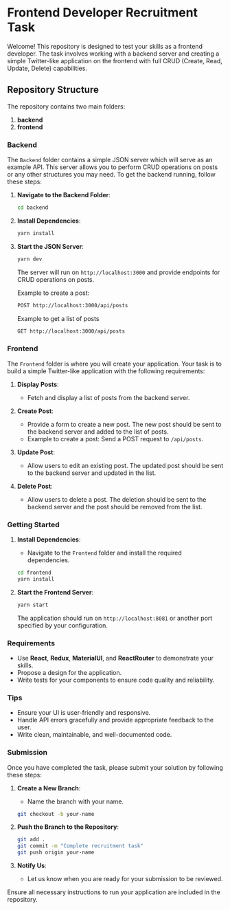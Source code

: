 # Frontend Developer Recruitment Task

Welcome! This repository is designed to test your skills as a frontend developer. The task involves working with a backend server and creating a simple Twitter-like application on the frontend with full CRUD (Create, Read, Update, Delete) capabilities.

## Repository Structure

The repository contains two main folders:

1. **backend**
2. **frontend**

### Backend

The `Backend` folder contains a simple JSON server which will serve as an example API. This server allows you to perform CRUD operations on posts or any other structures you may need. To get the backend running, follow these steps:

1. **Navigate to the Backend Folder**:
    ```bash
    cd backend
    ```

2. **Install Dependencies**:
    ```bash
    yarn install
    ```

3. **Start the JSON Server**:
    ```bash
    yarn dev
    ```

   The server will run on `http://localhost:3000` and provide endpoints for CRUD operations on posts.

   Example to create a post:
   ```bash
   POST http://localhost:3000/api/posts
   ``` 

   Example to get a list of posts 
   ```bash
   GET http://localhost:3000/api/posts
   ```

### Frontend

The `Frontend` folder is where you will create your application. Your task is to build a simple Twitter-like application with the following requirements:

1. **Display Posts**:
   - Fetch and display a list of posts from the backend server.

2. **Create Post**:
   - Provide a form to create a new post. The new post should be sent to the backend server and added to the list of posts.
   - Example to create a post: Send a POST request to `/api/posts`.

3. **Update Post**:
   - Allow users to edit an existing post. The updated post should be sent to the backend server and updated in the list.

4. **Delete Post**:
   - Allow users to delete a post. The deletion should be sent to the backend server and the post should be removed from the list.

### Getting Started

1. **Install Dependencies**:
    - Navigate to the `Frontend` folder and install the required dependencies.
    ```bash
    cd frontend
    yarn install
    ```

2. **Start the Frontend Server**:
    ```bash
    yarn start
    ```

   The application should run on `http://localhost:8081` or another port specified by your configuration.

### Requirements

- Use **React**, **Redux**, **MaterialUI**, and **ReactRouter** to demonstrate your skills.
- Propose a design for the application.
- Write tests for your components to ensure code quality and reliability.

### Tips

- Ensure your UI is user-friendly and responsive.
- Handle API errors gracefully and provide appropriate feedback to the user.
- Write clean, maintainable, and well-documented code.


### Submission

Once you have completed the task, please submit your solution by following these steps:

1. **Create a New Branch**:
   - Name the branch with your name.
   ```bash
   git checkout -b your-name
   ```

2. **Push the Branch to the Repository**:
   ```bash
   git add .
   git commit -m "Complete recruitment task"
   git push origin your-name
   ```

3. **Notify Us**:
   - Let us know when you are ready for your submission to be reviewed.

Ensure all necessary instructions to run your application are included in the repository.
